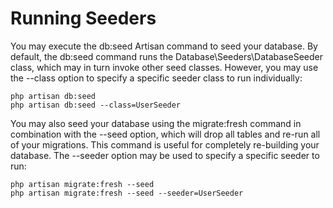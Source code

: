 # Running Seeders
You may execute the db:seed Artisan command to seed your database. By default, the db:seed command runs the Database\Seeders\DatabaseSeeder class, which may in turn invoke other seed classes. However, you may use the --class option to specify a specific seeder class to run individually:

```
php artisan db:seed
php artisan db:seed --class=UserSeeder
```

You may also seed your database using the migrate:fresh command in combination with the --seed option, which will drop all tables and re-run all of your migrations. This command is useful for completely re-building your database. The --seeder option may be used to specify a specific seeder to run:

```
php artisan migrate:fresh --seed
php artisan migrate:fresh --seed --seeder=UserSeeder
```
